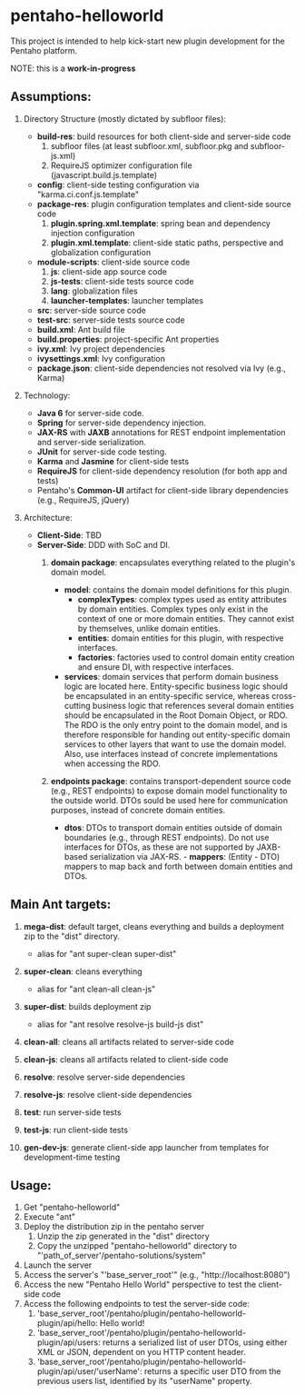 pentaho-helloworld
==================

This project is intended to help kick-start new plugin development for the Pentaho platform.

NOTE: this is a **work-in-progress**

Assumptions:
------------

1. Directory Structure (mostly dictated by subfloor files):
    - **build-res**: build resources for both client-side and server-side code
        1. subfloor files (at least subfloor.xml, subfloor.pkg and subfloor-js.xml)
        2. RequireJS optimizer configuration file (javascript.build.js.template)
    - **config**: client-side testing configuration via "karma.ci.conf.js.template"
    - **package-res**: plugin configuration templates and client-side source code
		1. **plugin.spring.xml.template**: spring bean and dependency injection configuration
		2. **plugin.xml.template**: client-side static paths, perspective and globalization configuration
    - **module-scripts**: client-side source code
        1. **js**: client-side app source code
        2. **js-tests**: client-side tests source code
        3. **lang**: globalization files
        4. **launcher-templates**: launcher templates
    - **src**: server-side source code
    - **test-src**: server-side tests source code
    - **build.xml**: Ant build file
    - **build.properties**: project-specific Ant properties
    - **ivy.xml**: Ivy project dependencies
    - **ivysettings.xml**: Ivy configuration
    - **package.json**: client-side dependencies not resolved via Ivy (e.g., Karma)

2. Technology:
    - **Java 6** for server-side code.
	- **Spring** for server-side dependency injection.
	- **JAX-RS** with **JAXB** annotations for REST endpoint implementation and server-side serialization.
    - **JUnit** for server-side code testing.
    - **Karma** and **Jasmine** for client-side tests
    - **RequireJS** for client-side dependency resolution (for both app and tests)
    - Pentaho's **Common-UI** artifact for client-side library dependencies (e.g., RequireJS, jQuery)

3. Architecture:
    - **Client-Side**: TBD
    - **Server-Side**: DDD with SoC and DI.
        1. **domain package**: encapsulates everything related to the plugin's domain model.
            - **model**: contains the domain model definitions for this plugin.
            	- **complexTypes**: complex types used as entity attributes by domain entities. Complex types only exist in the context of one or more domain entities. They cannot exist by themselves, unlike domain entities.
                - **entities**: domain entities for this plugin, with respective interfaces.
                - **factories**: factories used to control domain entity creation and ensure DI, with respective interfaces.
            - **services**: domain services that perform domain business logic are located here. Entity-specific business logic should be encapsulated in an entity-specific service, whereas cross-cutting business logic that references several domain entities should be encapsulated in the Root Domain Object, or RDO. The RDO is the only entry point to the domain model, and is therefore responsible for handing out entity-specific domain services to other layers that want to use the domain model. Also, use interfaces instead of concrete implementations when accessing the RDO.

        2. **endpoints package**: contains transport-dependent source code (e.g., REST endpoints) to expose domain model functionality to the outside world. DTOs sould be used here for communication purposes, instead of concrete domain entities.
			- **dtos**: DTOs to transport domain entities outside of domain boundaries (e.g., through REST endpoints). Do not use interfaces for DTOs, as these are not supported by JAXB-based serialization via JAX-RS.
                	- **mappers**: (Entity - DTO) mappers to map back and forth between domain entities and DTOs.
  

Main Ant targets:
-----------------

1. **mega-dist**: default target, cleans everything and builds a deployment zip to the "dist" directory.
	- alias for "ant super-clean super-dist"

2. **super-clean**: cleans everything
	- alias for "ant clean-all clean-js"

3. **super-dist**: builds deployment zip
	- alias for "ant resolve resolve-js build-js dist"

4. **clean-all**: cleans all artifacts related to server-side code

5. **clean-js**: cleans all artifacts related to client-side code

6. **resolve**: resolve server-side dependencies

7. **resolve-js**: resolve client-side dependencies

8. **test**: run server-side tests

9. **test-js**: run client-side tests

10. **gen-dev-js**: generate client-side app launcher from templates for development-time testing


Usage:
------

1. Get "pentaho-helloworld"
2. Execute "ant"
3. Deploy the distribution zip in the pentaho server
	1. Unzip the zip generated in the "dist" directory
	2. Copy the unzipped "pentaho-helloworld" directory to "'path_of_server'/pentaho-solutions/system"
4. Launch the server
5. Access the server's "'base_server_root'" (e.g., "http://localhost:8080")
6. Access the new "Pentaho Hello World" perspective to test the client-side code
7. Access the following endpoints to test the server-side code:
	1. 'base_server_root'/pentaho/plugin/pentaho-helloworld-plugin/api/hello: Hello world!
	2. 'base_server_root'/pentaho/plugin/pentaho-helloworld-plugin/api/users: returns a serialized list of user DTOs, using either XML or JSON, dependent on you HTTP content header.
	3. 'base_server_root'/pentaho/plugin/pentaho-helloworld-plugin/api/user/'userName': returns a specific user DTO from the previous users list, identified by its "userName" property.
